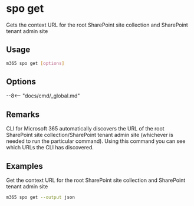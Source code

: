 # spo get

Gets the context URL for the root SharePoint site collection and SharePoint tenant admin site

## Usage

```sh
m365 spo get [options]
```

## Options

--8<-- "docs/cmd/_global.md"

## Remarks

CLI for Microsoft 365 automatically discovers the URL of the root SharePoint site collection/SharePoint tenant admin site (whichever is needed to run the particular command). Using this command you can see which URLs the CLI has discovered.

## Examples

Get the context URL for the root SharePoint site collection and SharePoint tenant admin site

```sh
m365 spo get --output json
```